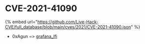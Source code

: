 # CVE-2021-41090
{% embed url="https://github.com/Live-Hack-CVE/full_database/blob/main/cves/2021/CVE-2021-41090.json" %}

* 0xAgun ~> [grafana_lfi](https://www.alice-snow.ru/2021/database/cve-2021-41090/grafana_lfi-0xagun)